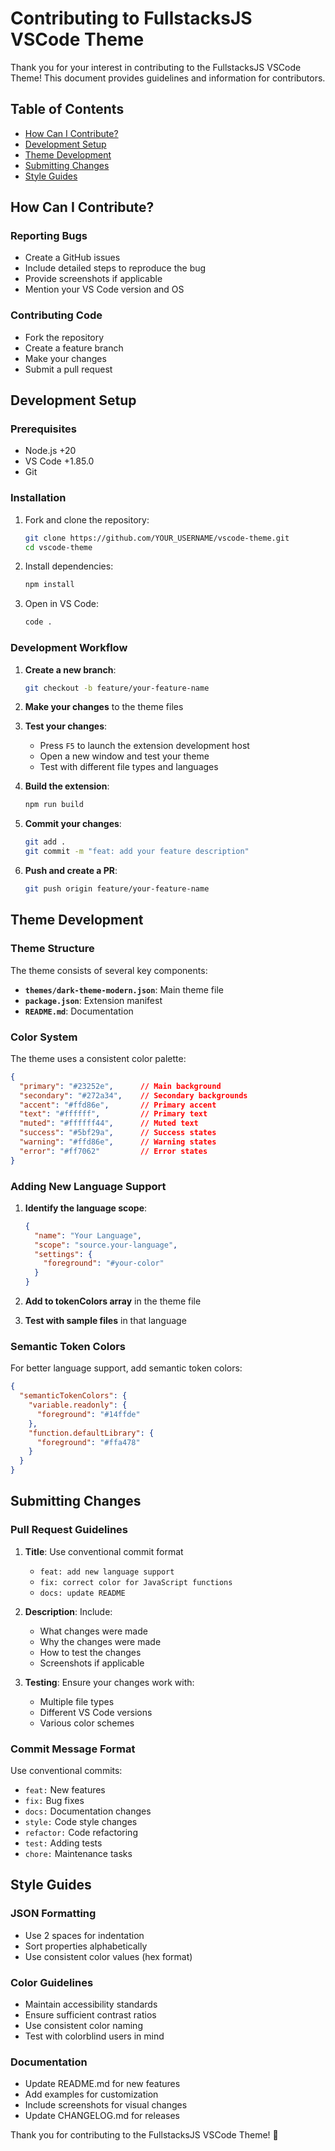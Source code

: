 # Contributing to FullstacksJS VSCode Theme

Thank you for your interest in contributing to the FullstacksJS VSCode Theme! This document provides guidelines and information for contributors.

## Table of Contents

- [How Can I Contribute?](#how-can-i-contribute)
- [Development Setup](#development-setup)
- [Theme Development](#theme-development)
- [Submitting Changes](#submitting-changes)
- [Style Guides](#style-guides)

## How Can I Contribute?

### Reporting Bugs

- Create a GitHub issues
- Include detailed steps to reproduce the bug
- Provide screenshots if applicable
- Mention your VS Code version and OS

### Contributing Code

- Fork the repository
- Create a feature branch
- Make your changes
- Submit a pull request

## Development Setup

### Prerequisites

- Node.js +20
- VS Code +1.85.0
- Git

### Installation

1. Fork and clone the repository:
   ```sh
   git clone https://github.com/YOUR_USERNAME/vscode-theme.git
   cd vscode-theme
   ```

2. Install dependencies:
   ```sh
   npm install
   ```

3. Open in VS Code:
   ```sh
   code .
   ```

### Development Workflow

1. **Create a new branch**:
   ```sh
   git checkout -b feature/your-feature-name
   ```

2. **Make your changes** to the theme files

3. **Test your changes**:
   - Press `F5` to launch the extension development host
   - Open a new window and test your theme
   - Test with different file types and languages

4. **Build the extension**:
   ```sh
   npm run build
   ```

5. **Commit your changes**:
   ```sh
   git add .
   git commit -m "feat: add your feature description"
   ```

6. **Push and create a PR**:
   ```sh
   git push origin feature/your-feature-name
   ```

## Theme Development

### Theme Structure

The theme consists of several key components:

- **`themes/dark-theme-modern.json`**: Main theme file
- **`package.json`**: Extension manifest
- **`README.md`**: Documentation

### Color System

The theme uses a consistent color palette:

```json
{
  "primary": "#23252e",      // Main background
  "secondary": "#272a34",    // Secondary backgrounds
  "accent": "#ffd86e",       // Primary accent
  "text": "#ffffff",         // Primary text
  "muted": "#ffffff44",      // Muted text
  "success": "#5bf29a",      // Success states
  "warning": "#ffd86e",      // Warning states
  "error": "#ff7062"         // Error states
}
```

### Adding New Language Support

1. **Identify the language scope**:
   ```json
   {
     "name": "Your Language",
     "scope": "source.your-language",
     "settings": {
       "foreground": "#your-color"
     }
   }
   ```

2. **Add to tokenColors array** in the theme file

3. **Test with sample files** in that language

### Semantic Token Colors

For better language support, add semantic token colors:

```json
{
  "semanticTokenColors": {
    "variable.readonly": {
      "foreground": "#14ffde"
    },
    "function.defaultLibrary": {
      "foreground": "#ffa478"
    }
  }
}
```

## Submitting Changes

### Pull Request Guidelines

1. **Title**: Use conventional commit format
   - `feat: add new language support`
   - `fix: correct color for JavaScript functions`
   - `docs: update README`

2. **Description**: Include:
   - What changes were made
   - Why the changes were made
   - How to test the changes
   - Screenshots if applicable

3. **Testing**: Ensure your changes work with:
   - Multiple file types
   - Different VS Code versions
   - Various color schemes

### Commit Message Format

Use conventional commits:

- `feat:` New features
- `fix:` Bug fixes
- `docs:` Documentation changes
- `style:` Code style changes
- `refactor:` Code refactoring
- `test:` Adding tests
- `chore:` Maintenance tasks

## Style Guides

### JSON Formatting

- Use 2 spaces for indentation
- Sort properties alphabetically
- Use consistent color values (hex format)

### Color Guidelines

- Maintain accessibility standards
- Ensure sufficient contrast ratios
- Use consistent color naming
- Test with colorblind users in mind

### Documentation

- Update README.md for new features
- Add examples for customization
- Include screenshots for visual changes
- Update CHANGELOG.md for releases

Thank you for contributing to the FullstacksJS VSCode Theme! 🎨
